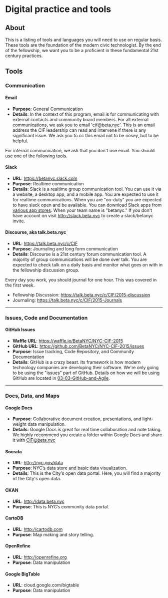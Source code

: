 # Digital practice and tools

## About
This is a listing of tools and languages you will need to use on regular basis. These tools are the foundation of the modern civic technologist. By the end of the fellowship, we want you to be a proficient in these fundamental 21st century practices.

## Tools

### Communication 

#### Email
 * **Purpose**: General Communication 
 * **Details**: In the context of this program, email is for  communicating with external contacts and community board members. For all external communications, we ask you to email 'cif@beta.nyc'. This is an email address the CIF leadership can read and intervene if there is any significant issue. We ask you to cc this email not to be nosey, but to be helpful.

For internal communication, we ask that you don't use email. You should use one of the following tools.


#### Slack

 * **URL**:  https://betanyc.slack.com
 * **Purpose**: Realtime communication 
 * **Details**: Slack is a realtime group communication tool. You can use it via a website, a desktop app, and a mobile app. You are expected to use it for realtime communications. When you are "on-duty" you are expected to have slack open and be available. You can download Slack apps from [various app stores](https://slack.com/apps). When your team name is "betanyc." If you don't have account on visit http://slack.beta.nyc to create a slack/betanyc invite.


#### Discourse, aka talk.beta.nyc
 * **URL**:  https://talk.beta.nyc/c/CIF
 * **Purpose**: Journaling and long form communication 
 * **Details**: 
Discourse is a 21st century forum communication tool. A majority of group communications will be done over talk. You are expected to check talk on a daily basis and monitor what goes on with in the fellowship discussion group. 

Every day you work, you should journal for one hour. This was covered in the first week.

 * Fellowship Discussion: https://talk.beta.nyc/c/CIF/2015-discussion
 * Journaling: https://talk.beta.nyc/c/CIF/2015-Journals

 - - - -

### Issues, Code and Documentation 

#### GitHub Issues
 * **Waffle URL**: https://waffle.io/BetaNYC/NYC-CIF-2015
 * **GitHub URL**: https://github.com/BetaNYC/NYC-CIF-2015/issues
 * **Purpose**: Issue tracking, Code Repository, and Community Documentation
 * **Details**: GitHub is a crazy beast. Its framework is how modern technology companies are developing their software. We're only going to be using the "issues" part of GitHub. Details on how we will be using GitHub are located in [03-03-GitHub-and-Agile](https://github.com/BetaNYC/NYC-CIF/blob/master/Lessons/03-03-GitHub-and-Agile.md).

 - - - -

### Docs, Data, and Maps

#### Google Docs
 * **Purpose**: Collaborative document creation, presentations, and light-weight data manipulation.
 * **Details**: Google Docs is great for real time collaboration and note taking. We highly recommend you create a folder within Google Docs and share it with CIF@beta.nyc

#### Socrata
 * **URL**: http://nyc.gov/data
 * **Purpose**: NYC’s data store and basic data visualization.
 * **Details**: This is the City's open data portal. Here, you will find a majority of the City's open data.

#### CKAN
 * **URL**: http://data.beta.nyc 
 * **Purpose**: This is NYC’s community data portal. 

#### CartoDB
 * **URL**: http://cartodb.com 
 * **Purpose**: Map making and story telling.

#### OpenRefine
 * **URL**: http://openrefine.org
 * **Purpose**: Data manipulation 

#### Google BigTable
 * **URL**:  cloud.google.com/bigtable‎
 * **Purpose**: Data manipulation 
